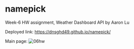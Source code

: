 # namepick

Week-6 HW assignment, Weather Dashboard API by Aaron Lu

Deployed link: https://dnsghd49.github.io/namepick/

Main page:
![06hw](https://user-images.githubusercontent.com/70901526/97123259-4bdb4700-1701-11eb-8dd1-9904802e5720.PNG)
